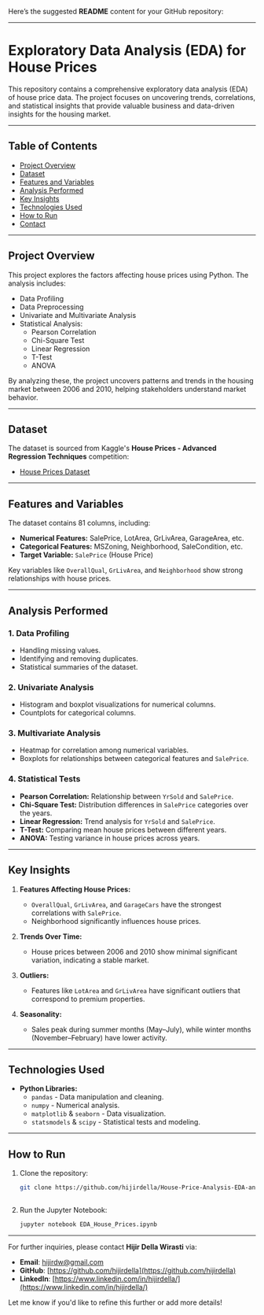 Here’s the suggested **README** content for your GitHub repository:

---

# Exploratory Data Analysis (EDA) for House Prices

This repository contains a comprehensive exploratory data analysis (EDA) of house price data. The project focuses on uncovering trends, correlations, and statistical insights that provide valuable business and data-driven insights for the housing market.

---

## **Table of Contents**
- [Project Overview](#project-overview)
- [Dataset](#dataset)
- [Features and Variables](#features-and-variables)
- [Analysis Performed](#analysis-performed)
- [Key Insights](#key-insights)
- [Technologies Used](#technologies-used)
- [How to Run](#how-to-run)
- [Contact](#contact)

---

## **Project Overview**
This project explores the factors affecting house prices using Python. The analysis includes:
- Data Profiling
- Data Preprocessing
- Univariate and Multivariate Analysis
- Statistical Analysis:
  - Pearson Correlation
  - Chi-Square Test
  - Linear Regression
  - T-Test
  - ANOVA

By analyzing these, the project uncovers patterns and trends in the housing market between 2006 and 2010, helping stakeholders understand market behavior.

---

## **Dataset**
The dataset is sourced from Kaggle's **House Prices - Advanced Regression Techniques** competition:
- [House Prices Dataset](https://www.kaggle.com/c/house-prices-advanced-regression-techniques/data)

---

## **Features and Variables**
The dataset contains 81 columns, including:
- **Numerical Features:** SalePrice, LotArea, GrLivArea, GarageArea, etc.
- **Categorical Features:** MSZoning, Neighborhood, SaleCondition, etc.
- **Target Variable:** `SalePrice` (House Price)

Key variables like `OverallQual`, `GrLivArea`, and `Neighborhood` show strong relationships with house prices.

---

## **Analysis Performed**
### 1. **Data Profiling**
   - Handling missing values.
   - Identifying and removing duplicates.
   - Statistical summaries of the dataset.

### 2. **Univariate Analysis**
   - Histogram and boxplot visualizations for numerical columns.
   - Countplots for categorical columns.

### 3. **Multivariate Analysis**
   - Heatmap for correlation among numerical variables.
   - Boxplots for relationships between categorical features and `SalePrice`.

### 4. **Statistical Tests**
   - **Pearson Correlation:** Relationship between `YrSold` and `SalePrice`.
   - **Chi-Square Test:** Distribution differences in `SalePrice` categories over the years.
   - **Linear Regression:** Trend analysis for `YrSold` and `SalePrice`.
   - **T-Test:** Comparing mean house prices between different years.
   - **ANOVA:** Testing variance in house prices across years.

---

## **Key Insights**
1. **Features Affecting House Prices:**
   - `OverallQual`, `GrLivArea`, and `GarageCars` have the strongest correlations with `SalePrice`.
   - Neighborhood significantly influences house prices.

2. **Trends Over Time:**
   - House prices between 2006 and 2010 show minimal significant variation, indicating a stable market.

3. **Outliers:**
   - Features like `LotArea` and `GrLivArea` have significant outliers that correspond to premium properties.

4. **Seasonality:**
   - Sales peak during summer months (May–July), while winter months (November–February) have lower activity.

---

## **Technologies Used**
- **Python Libraries:**
  - `pandas` - Data manipulation and cleaning.
  - `numpy` - Numerical analysis.
  - `matplotlib` & `seaborn` - Data visualization.
  - `statsmodels` & `scipy` - Statistical tests and modeling.

---

## **How to Run**
1. Clone the repository:
   ```bash
   git clone https://github.com/hijirdella/House-Price-Analysis-EDA-and-Correlation-Insights.git
  
   ```
2. Run the Jupyter Notebook:
   ```bash
   jupyter notebook EDA_House_Prices.ipynb
   ```

---

For further inquiries, please contact **Hijir Della Wirasti** via:
- **Email**: [hijirdw@gmail.com](hijirdw@gmail.com)
- **GitHub**: [https://github.com/hijirdella](https://github.com/hijirdella)
- **LinkedIn**: [https://www.linkedin.com/in/hijirdella/](https://www.linkedin.com/in/hijirdella/)


Let me know if you'd like to refine this further or add more details!
